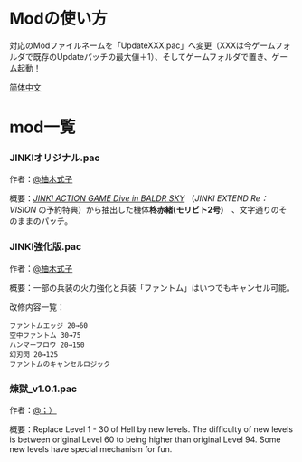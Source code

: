 # Modの使い方

対応のModファイルネームを「UpdateXXX.pac」へ変更（XXXは今ゲームフォルダで既存のUpdateパッチの最大値＋1）、そしてゲームフォルダで置き、ゲーム起動！


[简体中文](https://github.com/Karaik/DX_MOD_PAC/blob/main/README.md)


# mod一覧

### JINKIオリジナル.pac

作者：[@柚木式子](https://space.bilibili.com/1420258295)

概要：*[JINKI ACTION GAME Dive in BALDR SKY](https://www.amazon.co.jp/JINKI-ACTION-BALDR-%E3%83%90%E3%83%AB%E3%83%89%E3%82%B9%E3%82%AB%E3%82%A4-%E4%BA%88%E7%B4%84%E7%89%B9%E5%85%B8cd/dp/B00EAIA0IK)*  （*JINKI EXTEND Re：VISION* の予約特典）から抽出した機体**柊赤緒(モリビト2号)**　、文字通りのそのままのパッチ。

### JINKI強化版.pac

作者：[@柚木式子](https://space.bilibili.com/1420258295)

概要：一部の兵装の火力強化と兵装「ファントム」はいつでもキャンセル可能。

改修内容一覧：
```
ファントムエッジ 20→60
空中ファントム 30→75
ハンマーブロウ 20→150
幻刃閃 20→125
ファントムのキャンセルロジック
```
### 煉獄_v1.0.1.pac

作者：[@；）](https://github.com/semicolonclosingbracket)

概要：Replace Level 1 - 30 of Hell by new levels. The difficulty of new levels is between original Level 60 to being higher than original Level 94. Some new levels have special mechanism for fun.


